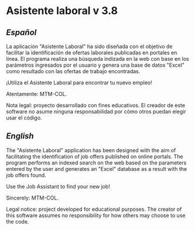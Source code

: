 # Asistente laboral v 3.8

## *Español*

La aplicación "Asistente Laboral" ha sido diseñada con el objetivo de facilitar la identificación de ofertas laborales publicadas en portales en línea. El programa realiza una búsqueda indizada en la web con base en los parámetros ingresados por el usuario y genera una base de datos "Excel" como resultado con las ofertas de trabajo encontradas.

¡Utiliza el Asistente Laboral para encontrar tu nuevo empleo!

Atentamente: MTM-COL.

Nota legal: proyecto desarrollado con fines educativos. El creador de este software no asume ninguna responsabilidad por cómo otros puedan elegir usar el código.

## *English*

The "Asistente Laboral" application has been designed with the aim of facilitating the identification of job offers published on online portals. The program performs an indexed search on the web based on the parameters entered by the user and generates an "Excel" database as a result with the job offers found.

Use the Job Assistant to find your new job!

Sincerely: MTM-COL.

Legal notice: project developed for educational purposes. The creator of this software assumes no responsibility for how others may choose to use the code.
